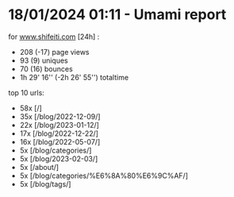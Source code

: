 # 18/01/2024 01:11 - Umami report
for www.shifeiti.com [24h] :

 - 208 (-17) page views
 - 93 (9) uniques
 - 70 (16) bounces
 - 1h 29' 16'' (-2h 26' 55'') totaltime


top 10 urls:
 - 58x [/]
 - 35x [/blog/2022-12-09/]
 - 22x [/blog/2023-01-12/]
 - 17x [/blog/2022-12-22/]
 - 16x [/blog/2022-05-07/]
 - 5x [/blog/categories/]
 - 5x [/blog/2023-02-03/]
 - 5x [/about/]
 - 5x [/blog/categories/%E6%8A%80%E6%9C%AF/]
 - 5x [/blog/tags/]


